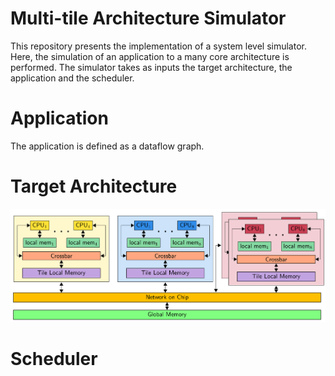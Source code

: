 # Multi-tile Architecture Simulator

This repository presents the implementation of a system level simulator.
Here, the simulation of an application to a many core architecture is performed.
The simulator takes as inputs the target architecture, the application and the scheduler.


# Application
The application is defined as a dataflow graph. 

# Target Architecture

![Target Architecture overview](img/targetArch.png)

# Scheduler
